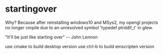 # startingover

Why? Because after reinstalling windows10 and MSys2, my opengl projects no longer cmpile due to an unresolved symbol 'typedef ptrddif_t' in glew.

"It'll be just like starting over" -- John Lennon
 
use cmake to build desktop version
use ctrl-b to build emscripten version